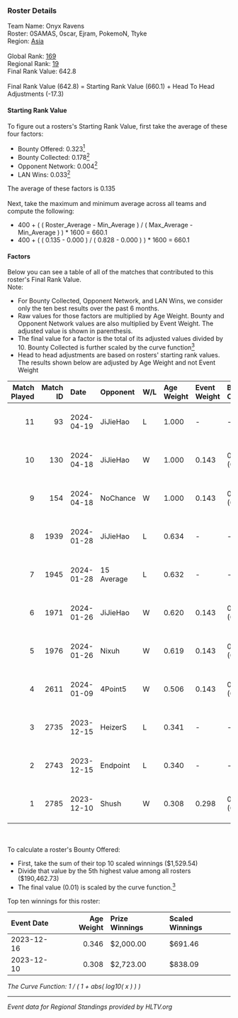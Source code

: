 ### Roster Details<br />
Team Name: Onyx Ravens<br />
Roster: 0SAMAS, 0scar, Ejram, PokemoN, Ttyke<br />
Region: [Asia]( ../standings_asia.md)<br />
<br />
Global Rank: [169](../standings_global.md)<br />
Regional Rank: [19]( ../standings_asia.md)<br />
Final Rank Value:  642.8<br />
<br />
Final Rank Value (642.8) = Starting Rank Value (660.1) + Head To Head Adjustments (-17.3)<br />

#### Starting Rank Value<br />
To figure out a rosters's Starting Rank Value, first take the average of these four factors:<br />
- Bounty Offered: 0.323[<sup>1</sup>](#table2)
- Bounty Collected: 0.178[<sup>2</sup>](#table1)
- Opponent Network: 0.004[<sup>2</sup>](#table1)
- LAN Wins: 0.033[<sup>2</sup>](#table1)

The average of these factors is 0.135<br />
<br />
Next, take the maximum and minimum average across all teams and compute the following:<br />
- 400 + ( ( Roster_Average - Min_Average ) / ( Max_Average - Min_Average ) ) * 1600 = 660.1
- 400 + ( ( 0.135 - 0.000 ) / ( 0.828 - 0.000 ) ) * 1600 = 660.1


#### Factors<br />
Below you can see a table of all of the matches that contributed to this roster's Final Rank Value.<br />
Note:<br />

- For Bounty Collected, Opponent Network, and LAN Wins, we consider only the ten best results over the past 6 months.
- Raw values for those factors are multiplied by Age Weight. Bounty and Opponent Network values are also multiplied by Event Weight. The adjusted value is shown in parenthesis.
- The final value for a factor is the total of its adjusted values divided by 10. Bounty Collected is further scaled by the curve function[<sup>3</sup>](#curveFunction)
- Head to head adjustments are based on rosters' starting rank values. The results shown below are adjusted by Age Weight and not Event Weight
<span id="table1"></span><br />


| Match Played | Match ID | Date       | Opponent   | W/L | Age Weight | Event Weight | Bounty Collected | Opponent Network | LAN Wins  | H2H Adj. | Roster                                   |
| -: | -: | :- | :- | :- | :- | :- | :- | :- | :- | -: | :- |
|           11 |       93 | 2024-04-19 | JiJieHao   | L   | 1.000      | -            | -                | -                | -         |   -18.33 | 0SAMAS, 0scar, Ejram, PokemoN, Ttyke     |
|           10 |      130 | 2024-04-18 | JiJieHao   | W   | 1.000      | 0.143        | 0.000 (0.000)    | 0.161 (0.023)    | 0 (0.000) |    12.57 | 0SAMAS, 0scar, Ejram, PokemoN, Ttyke     |
|            9 |      154 | 2024-04-18 | NoChance   | W   | 1.000      | 0.143        | 0.000 (0.000)    | 0.000 (0.000)    | 0 (0.000) |     6.27 | 0SAMAS, 0scar, Ejram, PokemoN, Ttyke     |
|            8 |     1939 | 2024-01-28 | JiJieHao   | L   | 0.634      | -            | -                | -                | -         |   -12.25 | 0SAMAS, Ejram, PokemoN, Ttyke, tudsoN    |
|            7 |     1945 | 2024-01-28 | 15 Average | L   | 0.632      | -            | -                | -                | -         |   -13.87 | 0SAMAS, Ejram, PokemoN, Ttyke, tudsoN    |
|            6 |     1971 | 2024-01-26 | JiJieHao   | W   | 0.620      | 0.143        | 0.000 (0.000)    | 0.161 (0.014)    | 0 (0.000) |     6.85 | 0SAMAS, Ejram, PokemoN, Ttyke, tudsoN    |
|            5 |     1976 | 2024-01-26 | Nixuh      | W   | 0.619      | 0.143        | 0.000 (0.000)    | 0.023 (0.002)    | 0 (0.000) |     3.68 | 0SAMAS, Ejram, PokemoN, Ttyke, tudsoN    |
|            4 |     2611 | 2024-01-09 | 4Point5    | W   | 0.506      | 0.143        | 0.000 (0.000)    | 0.000 (0.000)    | 0 (0.000) |     3.06 | 0SAMAS, Ejram, PokemoN, Ttyke, tudsoN    |
|            3 |     2735 | 2023-12-15 | HeizerS    | L   | 0.341      | -            | -                | -                | -         |    -5.37 | 0SAMAS, Ejram, PokemoN, Ttyke, tudsoN    |
|            2 |     2743 | 2023-12-15 | Endpoint   | L   | 0.340      | -            | -                | -                | -         |    -3.14 | 0SAMAS, Ejram, PokemoN, Ttyke, tudsoN    |
|            1 |     2785 | 2023-12-10 | Shush      | W   | 0.308      | 0.298        | 0.003 (0.000)    | 0.053 (0.005)    | 1 (0.308) |     3.21 | Aly67, ba6oooy, HopeDaBeast, Lacore, tr1 |

<br />
<span id="table2"></span><br />
To calculate a roster's Bounty Offered:<br />

- First, take the sum of their top 10 scaled winnings ($1,529.54)
- Divide that value by the 5th highest value among all rosters ($190,462.73)
- The final value (0.01) is scaled by the curve function.[<sup>3</sup>](#curveFunction)

Top ten winnings for this roster:<br />

| Event Date | Age Weight | Prize Winnings | Scaled Winnings |
| :- | -: | :- | :- |
| 2023-12-16 |      0.346 | $2,000.00      | $691.46         |
| 2023-12-10 |      0.308 | $2,723.00      | $838.09         |


<span id="curveFunction"></span>_The Curve Function: 1 / ( 1 + abs( log10( x ) ) )_<br />

---
_Event data for Regional Standings provided by HLTV.org_<br />
